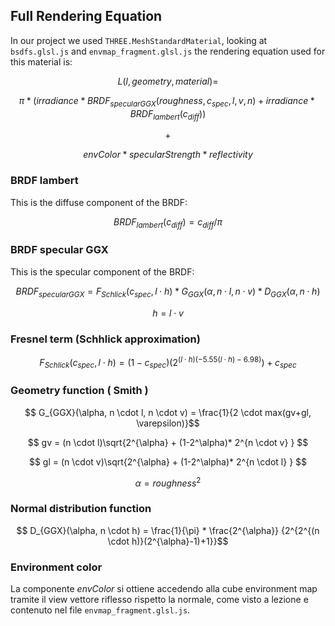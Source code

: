 ﻿## Full Rendering Equation

In our project we used `THREE.MeshStandardMaterial`, looking at `bsdfs.glsl.js` and `envmap_fragment.glsl.js` the rendering equation used for this material is:

 $$ L(l, geometry, material) = $$
 
 $$\pi * (irradiance*BRDF_{specularGGX}(roughness, c_{spec}, l, v, n)+irradiance*BRDF_{lambert}(c_{diff})) $$
 
 $$+$$
 
  $$envColor * specularStrength * reflectivity$$

### BRDF lambert

This is the diffuse component of the BRDF:

$$ BRDF_{lambert} (c_{diff}) = c_{diff}/\pi$$

### BRDF specular GGX

This is the specular component of the BRDF:

$$ BRDF_{specularGGX} = F_{Schlick}(c_{spec}, l \cdot h) * G_{GGX}(\alpha, n \cdot l, n \cdot v) * D_{GGX}(\alpha, n \cdot h) $$

$$ h = l \cdot v $$
### Fresnel term (Schhlick approximation)
$$  F_{Schlick}(c_{spec}, l \cdot h) = (1-c_{spec})(2^{(l \cdot h)(-5.55(l \cdot h)-6.98)})+ c_{spec}  $$ 

### Geometry function ( Smith )

$$ G_{GGX}(\alpha, n \cdot l, n \cdot v) = \frac{1}{2 \cdot max(gv+gl, \varepsilon)}$$

$$ gv = (n \cdot l)\sqrt{2^{\alpha} + (1-2^\alpha)* 2^{n \cdot v} } $$

$$ gl = (n \cdot v)\sqrt{2^{\alpha} + (1-2^\alpha)* 2^{n \cdot l} } $$

$$ \alpha = roughness^2 $$

### Normal distribution function

$$ D_{GGX}(\alpha, n \cdot h) = \frac{1}{\pi} * \frac{2^{\alpha}}    {2^{2^{(n \cdot h)}(2^{\alpha}-1)+1}}$$

### Environment color

La componente $envColor$ si ottiene accedendo alla cube environment map tramite il view vettore riflesso rispetto la normale, come visto a lezione e contenuto nel file `envmap_fragment.glsl.js`.




